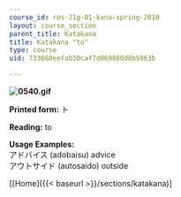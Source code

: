 ```yaml
---
course_id: res-21g-01-kana-spring-2010
layout: course_section
parent_title: Katakana
title: Katakana "to"
type: course
uid: 733668eefab30caf7d069880d8b5063b

---
```


**![0540.gif](/coursemedia/res-21g-01-kana-spring-2010/365cc644f9ab8b2eeccef6c0d75cbd5a_0540.gif)**

**Printed form:** ト

**Reading:** to

**Usage Examples:**  
アドバイス (adobaisu) advice  
アウトサイド (autosaido) outside

\[[Home]({{< baseurl >}}/sections/katakana)\]